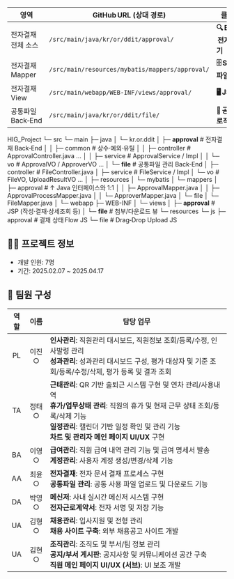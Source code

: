 | 영역             | GitHub URL (상대 경로)                              | 클릭 유도 문구                     |
| -------------- | ----------------------------------------------- | ---------------------------- |
| 전자결재 전체 소스     | `/src/main/java/kr/or/ddit/approval/`           | **🔍 Back‑End – 전자결재 코드 보기** |
| 전자결재 Mapper    | `/src/main/resources/mybatis/mappers/approval/` | **🗄 SQL / Mapper 파일**       |
| 전자결재 View      | `/src/main/webapp/WEB-INF/views/approval/`      | **🖥 JSP 화면 구성**             |
| 공통파일 Back‑End  | `/src/main/java/kr/or/ddit/file/`               | **📂 공통파일 관리 로직**            |

HIG_Project
└─ src
   └─ main
       ├─ java
       │   └─ kr.or.ddit
       │       ├─ **approval**               # 전자결재 Back‑End
       │       │   ├─ common                 # 상수‧예외‧유틸
       │       │   ├─ controller             # ApprovalController.java …
       │       │   ├─ service                # ApprovalService / Impl
       │       │   └─ vo                     # ApprovalVO / ApproverVO …
       │       └─ **file**                   # 공통파일 관리 Back‑End
       │           ├─ controller             # FileController.java
       │           ├─ service                # FileService / Impl
       │           └─ vo                     # FileVO, UploadResultVO …
       │
       ├─ resources
       │   └─ mybatis
       │       └─ mappers
       │           ├─ approval               # ↑ Java 인터페이스와 1:1
       │           │   ├─ ApprovalMapper.java
       │           │   ├─ ApprovalProcessMapper.java
       │           │   └─ ApproverMapper.java
       │           └─ file
       │               └─ FileMapper.java
       │
       └─ webapp
           ├─ WEB-INF
           │   └─ views
           │       ├─ **approval**           # JSP (작성·결재·상세조회 등)
           │       └─ **file**               # 첨부/다운로드 뷰
           └─ resources
               └─ js
                   ├─ approval               # 결재 상태 Flow JS
                   └─ file                   # Drag‑Drop Upload JS





## 👨‍💻 프로젝트 정보
- 개발 인원: 7명
- 기간: 2025.02.07 ~ 2025.04.17

## 👥 팀원 구성

| 역할 | 이름   | 담당 업무 |
|:----:|:------:|-----------|
| PL   | 이진○ | **인사관리**: 직원관리 대시보드, 직원정보 조회/등록/수정, 인사발령 관리<br>**성과관리**: 성과관리 대시보드 구성, 평가 대상자 및 기준 조회/등록/수정/삭제, 평가 등록 및 결과 조회 |
| TA   | 정태○ | **근태관리**: QR 기반 출퇴근 시스템 구현 및 연차 관리/사용내역 <br>**휴가/업무상태 관리**: 직원의 휴가 및 현재 근무 상태 조회/등록/삭제 기능<br>**일정관리**: 캘린더 기반 일정 확인 및 관리 기능<br>**차트 및 관리자 메인 페이지 UI/UX** 구현 |
| BA   | 이영○ | **급여관리**: 직원 급여 내역 관리 기능 및 급여 명세서 발송 <br>**계정관리**: 사용자 계정 생성/변경/삭제 기능 |
| AA   | 최윤○ | **전자결재**: 전자 문서 결재 프로세스 구현<br>**공통파일 관리**: 공통 사용 파일 업로드 및 다운로드 기능 |
| DA   | 박영○ | **메신저**: 사내 실시간 메신저 시스템 구현<br>**전자근로계약서**: 전자 서명 및 저장 기능 |
| UA   | 김형○ | **채용관리**: 입사지원 및 전형 관리<br>**채용 사이트 구축**: 외부 채용공고 사이트 개발 |
| UA   | 김현○ | **조직관리**: 조직도 및 부서/팀 정보 관리<br>**공지/부서 게시판**: 공지사항 및 커뮤니케이션 공간 구축<br>**직원 메인 페이지 UI/UX (서브)**: UI 보조 개발 |
